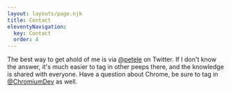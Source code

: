 ```yaml
---
layout: layouts/page.njk
title: Contact
eleventyNavigation:
  key: Contact
  order: 4
---
```


The best way to get ahold of me is via [@petele](https://twitter.com/petele)
on Twitter. If I don't know the answer, it's much easier to tag in other
peeps there, and the knowledge is shared with everyone. Have a question
about Chrome, be sure to tag in [@ChromiumDev](https://twitter.com/chromiumdev)
as well.
